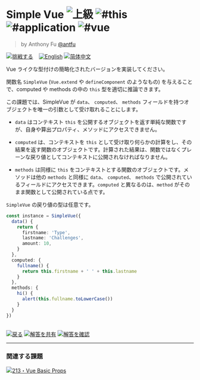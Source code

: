 <!--info-header-start--><h1>Simple Vue <img src="https://img.shields.io/badge/-%E4%B8%8A%E7%B4%9A-red" alt="上級"/> <img src="https://img.shields.io/badge/-%23this-999" alt="#this"/> <img src="https://img.shields.io/badge/-%23application-999" alt="#application"/> <img src="https://img.shields.io/badge/-%23vue-999" alt="#vue"/></h1><blockquote><p>by Anthony Fu <a href="https://github.com/antfu" target="_blank">@antfu</a></p></blockquote><p><a href="https://tsch.js.org/6/play/ja" target="_blank"><img src="https://img.shields.io/badge/-%E6%8C%91%E6%88%A6%E3%81%99%E3%82%8B-3178c6?logo=typescript" alt="挑戦する"/></a> &nbsp;&nbsp;&nbsp;<a href="./README.md" target="_blank"><img src="https://img.shields.io/badge/-English-gray" alt="English"/></a>  <a href="./README.zh-CN.md" target="_blank"><img src="https://img.shields.io/badge/-%E7%AE%80%E4%BD%93%E4%B8%AD%E6%96%87-gray" alt="简体中文"/></a> </p><!--info-header-end-->

Vue ライクな型付けの簡略化されたバージョンを実装してください。

関数名 `SimpleVue` (`Vue.extend` や `defineComponent` のようなもの) を与えることで、computed や methods の中の `this` 型を適切に推論できます。

この課題では、SimpleVue が `data`、 `computed`、 `methods` フィールドを持つオブジェクトを唯一の引数として受け取れることにします。

- `data` はコンテキスト `this` を公開するオブジェクトを返す単純な関数ですが、自身や算出プロパティ、メソッドにアクセスできません。

- `computed` は、コンテキストを `this` として受け取り何らかの計算をし、その結果を返す関数のオブジェクトです。計算された結果は、関数ではなくプレーンな戻り値としてコンテキストに公開されなければなりません。

- `methods` は同様に `this` をコンテキストとする関数のオブジェクトです。メソッドは他の `methods` と同様に `data`、 `computed`、 `methods` で公開されているフィールドにアクセスできます。`computed` と異なるのは、`method` がそのまま関数として公開されている点です。

`SimpleVue` の戻り値の型は任意です。

```ts
const instance = SimpleVue({
  data() {
    return {
      firstname: 'Type',
      lastname: 'Challenges',
      amount: 10,
    }
  },
  computed: {
    fullname() {
      return this.firstname + ' ' + this.lastname
    }
  },
  methods: {
    hi() {
      alert(this.fullname.toLowerCase())
    }
  }
})
```

<!--info-footer-start--><br><a href="../../README.ja.md" target="_blank"><img src="https://img.shields.io/badge/-%E6%88%BB%E3%82%8B-grey" alt="戻る"/></a> <a href="https://tsch.js.org/6/answer/ja" target="_blank"><img src="https://img.shields.io/badge/-%E8%A7%A3%E7%AD%94%E3%82%92%E5%85%B1%E6%9C%89-teal" alt="解答を共有"/></a> <a href="https://tsch.js.org/6/solutions" target="_blank"><img src="https://img.shields.io/badge/-%E8%A7%A3%E7%AD%94%E3%82%92%E7%A2%BA%E8%AA%8D-de5a77?logo=awesome-lists&logoColor=white" alt="解答を確認"/></a> <hr><h3>関連する課題</h3><a href="https://github.com/type-challenges/type-challenges/tree/master/questions/213-hard-vue-basic-props/README.ja.md" target="_blank"><img src="https://img.shields.io/badge/-213%E3%83%BBVue%20Basic%20Props-red" alt="213・Vue Basic Props"/></a> <!--info-footer-end-->